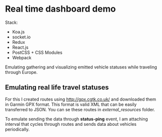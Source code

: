 # Real time dashboard demo

Stack:

* Koa.js
* socket.io
* Redux
* React.js
* PostCSS + CSS Modules
* Webpack

Emulating gathering and visualizing emitted vehicle statuses while traveling through Europe.

## Emulating real life travel statuses

For this I created routes using http://gpx.cgtk.co.uk/ and downloaded them in Garmin GPX format. This format is valid XML that can be easily transferred to JSON. You can se these routes in *external_resources* folder.

To emulate sending the data through **status-ping** event, I am attaching interval that cycles through routes and sends data about vehicles periodically.



